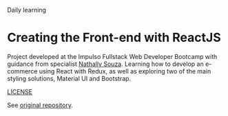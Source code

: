 Daily learning

# Creating the Front-end with ReactJS

Project developed at the Impulso Fullstack Web Developer Bootcamp with guidance from specialist [Nathally Souza](https://github.com/nathyts "Nathally Souza").
Learning how to develop an e-commerce using React with Redux, as well as exploring two of the main styling solutions, Material UI and Bootstrap.

[LICENSE](/LICENSE)

See [original repository](https://github.com/nathyts/dioshopping).
